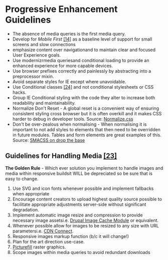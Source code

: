 # Progressive Enhancement Guidelines

  * The absence of media queries is the first media query.
  * Develop for _Mobile First_ [[14]](/#works-cited) as a baseline level of support for small screens and slow connections
  * emphasize content over navigationand to maintain clear and focused User Experience goals. 
  * Use modernizrmedia queriesand conditional loading to provide an enhanced experience for more capable devices.
  * Use browser prefixes correctly and painlessly by abstracting into a preprocessor mixin.
  * Avoid separate styles for IE except where unavoidable. 
  * Use Conditional classes [[24]](/#works-cited) and not conditional stylesheets or CSS hacks. 
  * Group IE Conditional styling with the code they alter to increase both readability and maintainability.
  * Normalize Don't Reset - A global reset is a convenient way of ensuring consistent styling cross browser but it is often overkill and it makes CSS harder to debug in developer tools.  Source: [Normalize.css](http://necolas.github.com/normalize.css/)
  * Don't be over-zealous when normalising - When normalising it is important to not add styles to elements that then need to be overridden in future modules. Tables and form elements are great examples of this.  Source: [SMACSS on drop the base](http://smacss.com/book/drop-the-base)

## Guidelines for Handling Media [[23]](/#works-cited)

**The Golden Rule** - Which ever solution you implement to handle images and media within responsive buildsit WILL be depreciated so be sure that is easy to change.

  1. Use SVG and icon fonts whenever possible and implement fallbacks when appropriate
  2. Encourage content creators to upload highest quality source possible to facilitate appropriate adjustments server-side without significant degradation.
  3. Implement automatic image resize and compression to provide necessary image assetsi.e. [Drupal Image Cache Module](http://drupal.org/project/imagecache) or equivalent.
  4. Whenever possible allow for images to be resized to any size with URL parametersi.e. [CDN Connect](http://www.cdnconnect.com/).
  5. Responsive images markup function (b/c it will change!)
  6. Plan for the art direction use-case.
  7. [Picturefill](https://github.com/scottjehl/picturefill) raster graphics.
  8. Scope images within media queries to avoid redundant downloads
